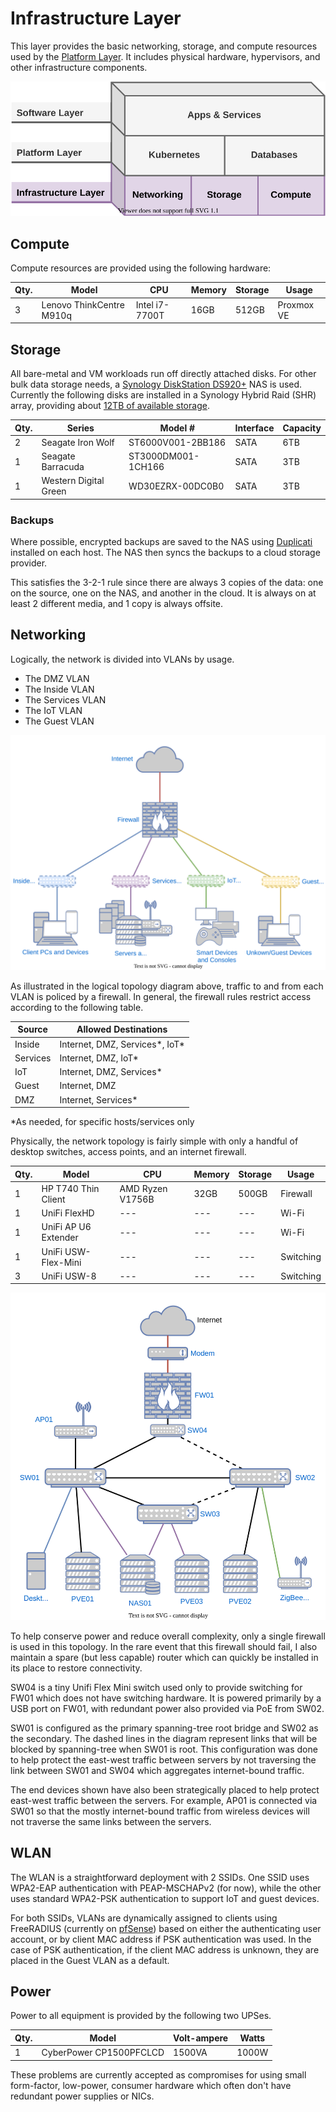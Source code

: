 # Infrastructure Layer

This layer provides the basic networking, storage, and compute resources used by the [Platform Layer](https://bcbrookman.github.io/homeops/platform-layer/). It includes physical hardware, hypervisors, and other infrastructure components.

![infrastructure layer diagram](assets/homeops-layers-if.svg)

## Compute

Compute resources are provided using the following hardware:

|Qty.|Model|CPU|Memory|Storage|Usage|
|----|-----|---|------|-------|-----|
|3|Lenovo ThinkCentre M910q|Intel i7-7700T|16GB|512GB|Proxmox VE|

## Storage

All bare-metal and VM workloads run off directly attached disks. For other bulk data storage needs, a [Synology DiskStation DS920+](https://www.synology.com/en-us/products/DS920+) NAS is used. Currently the following disks are installed in a Synology Hybrid Raid (SHR) array, providing about [12TB of available storage](https://www.synology.com/en-us/support/RAID_calculator?hdds=6%20TB|6%20TB|3%20TB|3%20TB).

|Qty.|Series|Model #|Interface|Capacity|
|----|------|-------|---------|--------|
|2|Seagate Iron Wolf|ST6000V001-2BB186|SATA|6TB|
|1|Seagate Barracuda|ST3000DM001-1CH166|SATA|3TB|
|1|Western Digital Green|WD30EZRX-00DC0B0|SATA|3TB|

### Backups

Where possible, encrypted backups are saved to the NAS using [Duplicati](https://www.duplicati.com/) installed on each host. The NAS then syncs the backups to a cloud storage provider.

This satisfies the 3-2-1 rule since there are always 3 copies of the data: one on the source, one on the NAS, and another in the cloud. It is always on at least 2 different media, and 1 copy is always offsite.

## Networking

Logically, the network is divided into VLANs by usage.

- The DMZ VLAN
- The Inside VLAN
- The Services VLAN
- The IoT VLAN
- The Guest VLAN

![logical network topology diagram](assets/homeops-logical-network-topology.svg)

As illustrated in the logical topology diagram above, traffic to and from each VLAN is policed by a firewall. In general, the firewall rules restrict access according to the following table.

|Source|Allowed Destinations|
|------|--------------------|
|Inside|Internet, DMZ, Services*, IoT*|
|Services|Internet, DMZ, IoT*|
|IoT|Internet, DMZ, Services*|
|Guest|Internet, DMZ|
|DMZ|Internet, Services*|

*As needed, for specific hosts/services only

Physically, the network topology is fairly simple with only a handful of desktop switches, access points, and an internet firewall.

|Qty.|Model|CPU|Memory|Storage|Usage|
|----|-----|---|------|-------|-----|
|1|HP T740 Thin Client|AMD Ryzen V1756B|32GB|500GB|Firewall|
|1|UniFi FlexHD|---|---|---|Wi-Fi|
|1|UniFi AP U6 Extender|---|---|---|Wi-Fi|
|1|UniFi USW-Flex-Mini|---|---|---|Switching|
|3|UniFi USW-8|---|---|---|Switching|

![physical network topology diagram](assets/homeops-physical-network-topology.svg)

To help conserve power and reduce overall complexity, only a single firewall is used in this topology. In the rare event that this firewall should fail, I also maintain a spare (but less capable) router which can quickly be installed in its place to restore connectivity.

SW04 is a tiny Unifi Flex Mini switch used only to provide switching for FW01 which does not have switching hardware. It is powered primarily by a USB port on FW01, with redundant power also provided via PoE from SW02.

SW01 is configured as the primary spanning-tree root bridge and SW02 as the secondary. The dashed lines in the diagram represent links that will be blocked by spanning-tree when SW01 is root. This configuration was done to help protect the east-west traffic between servers by not traversing the link between SW01 and SW04 which aggregates internet-bound traffic.

The end devices shown have also been strategically placed to help protect east-west traffic between the servers. For example, AP01 is connected via SW01 so that the mostly internet-bound traffic from wireless devices will not traverse the same links between the servers.

## WLAN

The WLAN is a straightforward deployment with 2 SSIDs. One SSID uses WPA2-EAP authentication with PEAP-MSCHAPv2 (for now), while the other uses standard WPA2-PSK authentication to support IoT and guest devices.

For both SSIDs, VLANs are dynamically assigned to clients using FreeRADIUS (currently on [pfSense](https://www.pfsense.org/)) based on either the authenticating user account, or by client MAC address if PSK authentication was used. In the case of PSK authentication, if the client MAC address is unknown, they are placed in the Guest VLAN as a default.

## Power

Power to all equipment is provided by the following two UPSes.

|Qty.|Model|Volt-ampere|Watts|
|----|-----|-----------|-----|
|1|CyberPower CP1500PFCLCD|1500VA|1000W|

These problems are currently accepted as compromises for using small form-factor, low-power, consumer hardware which often don't have redundant power supplies or NICs.
